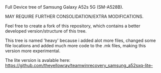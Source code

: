 Full Device tree of Samsung Galaxy A52s 5G (SM-A528B).

MAY REQUIRE FURTHER CONSOLIDATION/EXTRA MODIFICATIONS.

Feel free to create a fork of this repository, which contains a better developed version/structure of this tree.

This tree is named 'heavy' because i added alot more files, changed some file locations and added much more code to the .mk files, making this version more experimental.

The lite version is avalable here: https://github.com/theyellowray/teamwinrecovery_samsung_a52sxq-lite- 
